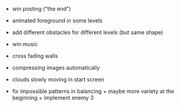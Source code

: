 - win posting ("the end")
- animated foreground in some levels
- add different obstacles for different levels (but same shape)
- win music
- cross fading walls

- compressing images automatically
- clouds slowly moving in start screen
- fix impossible patterns in balancing + maybe more variety at the beginning +
  implement enemy 3
